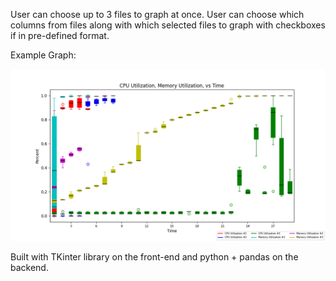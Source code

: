 User can choose up to 3 files to graph at once. User can choose which columns from files along with which selected files to graph with checkboxes if in pre-defined format.

Example Graph:

![Screenshot](Example_Graph.png)

Built with TKinter library on the front-end and python + pandas on the backend. 
